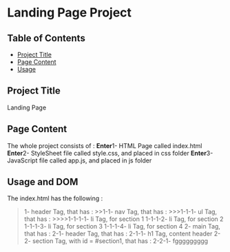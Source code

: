# Landing Page Project

## Table of Contents

* [Project Title](#projectTitle)
* [Page Content](#pageContent)
* [Usage](#usage)

## Project Title
Landing Page

## Page Content
The whole project consists of :
**Enter**1- HTML Page called index.html
**Enter**2- StyleSheet file called style.css, and placed in css folder
**Enter**3- JavaScript file called app.js, and placed in js folder

## Usage and DOM
The index.html has the following :
>1- header Tag, that has : 
	>>1-1- nav Tag,  that has :
		>>>1-1-1- ul Tag, that has : 
			>>>>1-1-1-1- li Tag, for section 1
			1-1-1-2- li Tag, for section 2
			1-1-1-3- li Tag, for section 3
			1-1-1-4- li Tag, for section 4
2- main Tag, that has :
	2-1- header Tag, that has :
		2-1-1- h1 Tag, content header
	2-2- section Tag, with id = #section1, that has :
		2-2-1- fggggggggg